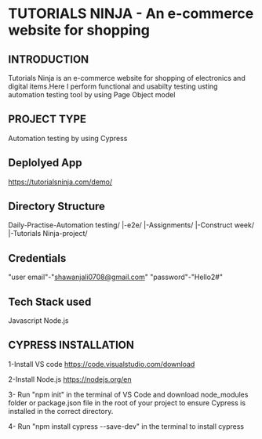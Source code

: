 # TUTORIALS NINJA - An e-commerce website for shopping 
## INTRODUCTION
 Tutorials Ninja is an e-commerce website for shopping of electronics and digital items.Here I perform 
 functional and usabilty testing usting automation testing tool by using Page Object model 
 ## PROJECT TYPE
  Automation testing by using Cypress
## Deplolyed App
  https://tutorialsninja.com/demo/
## Directory Structure
Daily-Practise-Automation testing/ |-e2e/ |-Assignments/ |-Construct week/ |-Tutorials Ninja-project/
## Credentials 
 "user email"-"shawanjali0708@gmail.com"
 "password"-"Hello2#"
 ## Tech Stack used 
  Javascript
  Node.js
  ## CYPRESS INSTALLATION 
   1-Install VS code
   https://code.visualstudio.com/download

   2-Install Node.js
   https://nodejs.org/en
   
   3- Run "npm init" in the terminal of VS Code and download node_modules folder or package.json file in 
   the root of your project to ensure Cypress is installed in the correct directory.
   
   4- Run "npm install cypress --save-dev" in the terminal to install cypress 
   ##

